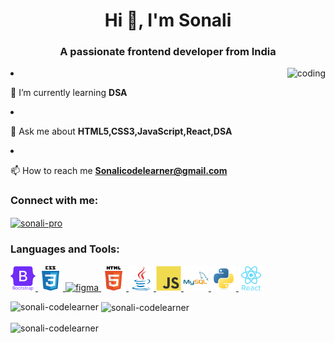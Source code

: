 <h1 align="center">Hi 👋, I'm Sonali</h1>
<h3 align="center">A passionate frontend developer from India</h3>
<img align="right" alt="coding" width"400" src="https://www.google.com/url?sa=i&url=https%3A%2F%2Fgifer.com%2Fen%2FOaaO&psig=AOvVaw3aoInh0MNEUEogxV3rDnrt&ust=1743417987166000&source=images&cd=vfe&opi=89978449&ved=0CBMQjRxqFwoTCJjjqaDQsYwDFQAAAAAdAAAAABAZ"

- 🌱 I’m currently learning **DSA**

- 💬 Ask me about **HTML5,CSS3,JavaScript,React,DSA**

- 📫 How to reach me **Sonalicodelearner@gmail.com**

<h3 align="left">Connect with me:</h3>
<p align="left">
<a href="https://linkedin.com/in/sonali-pro" target="blank"><img align="center" src="https://raw.githubusercontent.com/rahuldkjain/github-profile-readme-generator/master/src/images/icons/Social/linked-in-alt.svg" alt="sonali-pro" height="30" width="40" /></a>
</p>

<h3 align="left">Languages and Tools:</h3>
<p align="left"> <a href="https://getbootstrap.com" target="_blank" rel="noreferrer"> <img src="https://raw.githubusercontent.com/devicons/devicon/master/icons/bootstrap/bootstrap-plain-wordmark.svg" alt="bootstrap" width="40" height="40"/> </a> <a href="https://www.w3schools.com/css/" target="_blank" rel="noreferrer"> <img src="https://raw.githubusercontent.com/devicons/devicon/master/icons/css3/css3-original-wordmark.svg" alt="css3" width="40" height="40"/> </a> <a href="https://www.figma.com/" target="_blank" rel="noreferrer"> <img src="https://www.vectorlogo.zone/logos/figma/figma-icon.svg" alt="figma" width="40" height="40"/> </a> <a href="https://www.w3.org/html/" target="_blank" rel="noreferrer"> <img src="https://raw.githubusercontent.com/devicons/devicon/master/icons/html5/html5-original-wordmark.svg" alt="html5" width="40" height="40"/> </a> <a href="https://www.java.com" target="_blank" rel="noreferrer"> <img src="https://raw.githubusercontent.com/devicons/devicon/master/icons/java/java-original.svg" alt="java" width="40" height="40"/> </a> <a href="https://developer.mozilla.org/en-US/docs/Web/JavaScript" target="_blank" rel="noreferrer"> <img src="https://raw.githubusercontent.com/devicons/devicon/master/icons/javascript/javascript-original.svg" alt="javascript" width="40" height="40"/> </a> <a href="https://www.mysql.com/" target="_blank" rel="noreferrer"> <img src="https://raw.githubusercontent.com/devicons/devicon/master/icons/mysql/mysql-original-wordmark.svg" alt="mysql" width="40" height="40"/> </a> <a href="https://www.python.org" target="_blank" rel="noreferrer"> <img src="https://raw.githubusercontent.com/devicons/devicon/master/icons/python/python-original.svg" alt="python" width="40" height="40"/> </a> <a href="https://reactjs.org/" target="_blank" rel="noreferrer"> <img src="https://raw.githubusercontent.com/devicons/devicon/master/icons/react/react-original-wordmark.svg" alt="react" width="40" height="40"/> </a> </p>

<p><img align="left" src="https://github-readme-stats.vercel.app/api/top-langs?username=sonali-codelearner&show_icons=true&locale=en&layout=compact" alt="sonali-codelearner" /></p>

<p>&nbsp;<img align="center" src="https://github-readme-stats.vercel.app/api?username=sonali-codelearner&show_icons=true&locale=en" alt="sonali-codelearner" /></p>

<p><img align="center" src="https://github-readme-streak-stats.herokuapp.com/?user=sonali-codelearner&" alt="sonali-codelearner" /></p>

